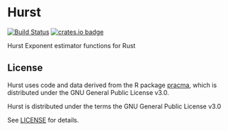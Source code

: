 # Hurst

[![Build Status](https://github.com/evrom/hurst/actions/workflows/ci.yml/badge.svg)](https://github.com/evrom/hurst/actions/workflows/ci.yml?query=branch%3Amaster)
[![crates.io badge](https://img.shields.io/crates/v/hurst.svg)](https://crates.io/crates/hurst)<br/>

Hurst Exponent estimator functions for Rust 

## License
Hurst uses code and data derived from the R package [pracma](https://cran.r-project.org/web/packages/pracma/index.html), which is distributed under the GNU General Public License v3.0. 

Hurst is distributed under the terms the GNU General Public License v3.0

See [LICENSE](LICENSE) for details.